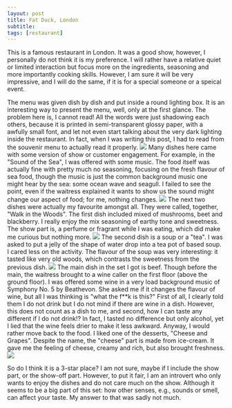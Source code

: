 ```yaml
---
layout: post
title: Fat Duck, London
subtitle: 
tags: [restaurant]
---
```


This is a famous restaurant in London.
It was a good show, however, I personally do not think it is my preference.
I will rather have a relative quiet or limited interaction but focus more on the ingredients, seasoning and more importantly cooking skills.
However, I am sure it will be very impressive, and I will do the same, if it is for a special someone or a speical event.

The menu was given dish by dish and put inside a round lighting box.
It is an interesting way to present the menu, well, only at the first glance.
The problem here is, I cannot read!
All the words were just shadowing each others, because it is printed in semi-transparent glossy paper, with a awfully small font, and let not even start talking about the very dark lighting inside the restaurant.
In fact, when I was writing this post, I had to read from the souvenir menu to actually read it properly.
<img src="{{ 'img/Fat-Duck-menu.jpg' | relative_url }}" />
Many dishes here came with some version of show or customer engagement.
For example, in the "Sound of the Sea", I was offered with some music.
The food itself was actually fine with pretty much no seasoning, focusing on the fresh flavour of sea food, though the music is just the common background music one might hear by the sea: some ocean wave and seagull.
I failed to see the point, even if the waitress explained it wants to show us the sound might change our aspect of food; for me, nothing changes.
<img src="{{ 'img/Fat-Duck-sea.jpg' | relative_url }}" />
The next two dishes were actually my favourite amongst all.
They were called, together, "Walk in the Woods".
The first dish included mixed of mushrooms, beet and blackberry.
I really enjoy the mix seasoning of earthy tone and sweetness.
The show part is, a perfume or fragrant while I was eating, which did make me curious but nothing more.
<img src="{{ 'img/Fat-Duck-wood-1.jpg' | relative_url }}" />
The second dish is a soup or a "tea".
I was asked to put a jelly of the shape of water drop into a tea pot of based soup.
I cared less on the activity.
The flavour of the soup was very interesting: it tasted like very old woods, which contrasts the sweetness from the previous dish.
<img src="{{ 'img/Fat-Duck-wood-2.jpg' | relative_url }}" />
The main dish in the set I got is beef.
Though before the main, the waitress brought to a wine caller on the first floor (above the ground floor).
I was offered some wine in a very load background music of Symphony No. 5 by Beathevon.
She asked me if it changes the flavour of wine, but all I was thinking is "what the f**k is this?"
First of all, I clearly told them I do not drink but I do not mind if there are wine in a dish.
However, this does not count as a dish to me, and second, how I can taste any different if I do not drink!?
In fact, I tasted no difference but only alcohol, yet I lied that the wine feels drier to make it less awkward.
Anyway, I would rather move back to the food.
I liked one of the desserts, "Cheese and Grapes".
Despite the name, the "cheese" part is made from ice-cream.
It gave me the feeling of cheese, creamy and rich, but also brought freshness.
<img src="{{ 'img/Fat-Duck-wood-cheese.jpg' | relative_url }}" />

So do I think it is a 3-star place? I am not sure, maybe if I include the show part, or the show-off part.
However, to put it fair, I am an introvert who only wants to enjoy the dishes and do not care much on the show.
Although it seems to be a big part of this set: how other senses, e.g., sounds or smell, can affect your taste.
My answer to that was sadly not much.
